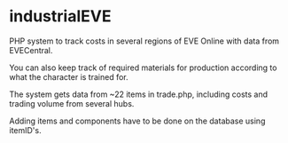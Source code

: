 industrialEVE
=============

PHP system to track costs in several regions of EVE Online with data from EVECentral.

You can also keep track of required materials for production according to what the character is trained for.

The system gets data from ~22 items in trade.php, including costs and trading volume from several hubs.

Adding items and components have to be done on the database using itemID's. 
